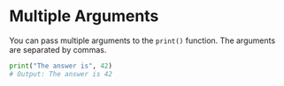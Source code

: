 # Multiple Arguments

You can pass multiple arguments to the `print()` function. The arguments are separated by commas.

```python
print("The answer is", 42)
# Output: The answer is 42
```